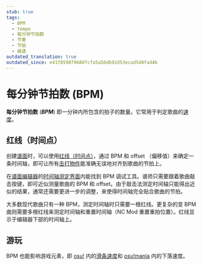 ```yaml
---
stub: true
tags:
  - BPM
  - tempo
  - 每分钟节拍数
  - 节奏
  - 节拍
  - 曲速
outdated_translation: true
outdated_since: e41f859079680fcfa5a56db92d53ecad540fad4b
---
```


# 每分钟节拍数 (BPM)

**每分钟节拍数** (***BPM***) 即一分钟内所包含的拍子的数量。它常用于判定歌曲的[速度](https://zh.wikipedia.org/wiki/%E9%80%9F%E5%BA%A6_(%E9%9F%B3%E6%A8%82))。

## 红线（时间点）

创建[谱面](/wiki/Beatmap)时，可以使用[红线（时间点）](/wiki/Beatmapping/Timing_section)，通过 BPM 和 offset （偏移值）来确定一条时间轴，即可让所有[击打物件](/wiki/Gameplay/Hit_object)能准确无误地对齐到歌曲的节拍上。

在[谱面编辑器](/wiki/Client/Beatmap_editor)的[时间轴测定界面](/wiki/Client/Beatmap_editor/Timing)内能找到 BPM 调试工具。谱师只需要跟着歌曲敲击按键，即可近似测量歌曲的 BPM 和 offset。由于敲击法测定时间轴只能得出近似的结果，通常还需要更进一步的调整，来使得时间轴完全贴合歌曲的节拍。

大多数现代歌曲只有一种 BPM，测定时间轴时只需要一根红线。更复杂的变 BPM 曲则需要多根红线来测定时间轴和重置时间轴（NC Mod 重置重拍位置）。红线显示于编辑器下部的时间轴上。

## 游玩

BPM 也能影响游戏元素，即 [osu!](/wiki/Game_mode/osu!) 内的[滑条速度](/wiki/Gameplay/Hit_object/Slider/Slider_velocity)和 [osu!mania](/wiki/Game_mode/osu!mania) 内的下落速度。

<!-- TODO: Insert links -->
